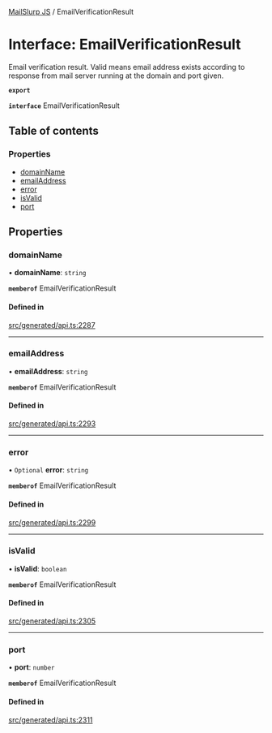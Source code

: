 [MailSlurp JS](../README.md) / EmailVerificationResult

# Interface: EmailVerificationResult

Email verification result. Valid means email address exists according to response from mail server running at the domain and port given.

**`export`**

**`interface`** EmailVerificationResult

## Table of contents

### Properties

- [domainName](EmailVerificationResult.md#domainname)
- [emailAddress](EmailVerificationResult.md#emailaddress)
- [error](EmailVerificationResult.md#error)
- [isValid](EmailVerificationResult.md#isvalid)
- [port](EmailVerificationResult.md#port)

## Properties

### domainName

• **domainName**: `string`

**`memberof`** EmailVerificationResult

#### Defined in

[src/generated/api.ts:2287](https://github.com/mailslurp/mailslurp-client/blob/1460b4d/src/generated/api.ts#L2287)

___

### emailAddress

• **emailAddress**: `string`

**`memberof`** EmailVerificationResult

#### Defined in

[src/generated/api.ts:2293](https://github.com/mailslurp/mailslurp-client/blob/1460b4d/src/generated/api.ts#L2293)

___

### error

• `Optional` **error**: `string`

**`memberof`** EmailVerificationResult

#### Defined in

[src/generated/api.ts:2299](https://github.com/mailslurp/mailslurp-client/blob/1460b4d/src/generated/api.ts#L2299)

___

### isValid

• **isValid**: `boolean`

**`memberof`** EmailVerificationResult

#### Defined in

[src/generated/api.ts:2305](https://github.com/mailslurp/mailslurp-client/blob/1460b4d/src/generated/api.ts#L2305)

___

### port

• **port**: `number`

**`memberof`** EmailVerificationResult

#### Defined in

[src/generated/api.ts:2311](https://github.com/mailslurp/mailslurp-client/blob/1460b4d/src/generated/api.ts#L2311)
